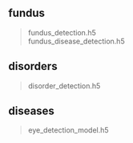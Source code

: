 ## fundus
> fundus_detection.h5  
> fundus_disease_detection.h5
## disorders
> disorder_detection.h5
## diseases
> eye_detection_model.h5